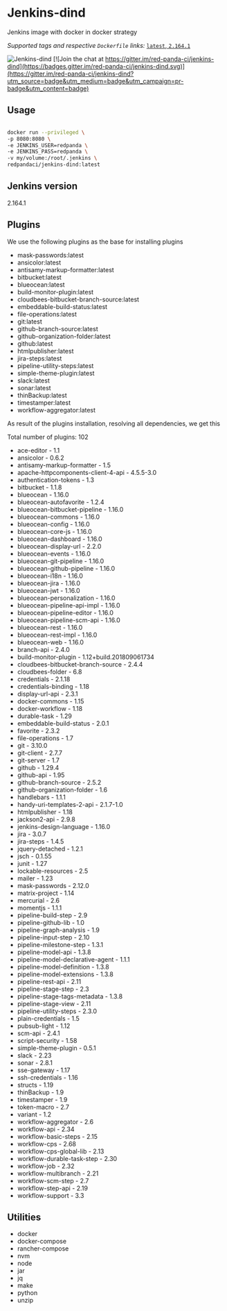 # Jenkins-dind

Jenkins image with docker in docker strategy

_Supported tags and respective `Dockerfile` links:_
[`latest`, `2.164.1`](Dockerfile)

![Jenkins-dind](https://raw.githubusercontent.com/red-panda-ci/jenkins-dind/master/logo.png) [![Join the chat at https://gitter.im/red-panda-ci/jenkins-dind](https://badges.gitter.im/red-panda-ci/jenkins-dind.svg)](https://gitter.im/red-panda-ci/jenkins-dind?utm_source=badge&utm_medium=badge&utm_campaign=pr-badge&utm_content=badge)

## Usage

```bash

docker run --privileged \
-p 8080:8080 \
-e JENKINS_USER=redpanda \
-e JENKINS_PASS=redpanda \
-v my/volume:/root/.jenkins \
redpandaci/jenkins-dind:latest

```

## Jenkins version

2.164.1

## Plugins

We use the following plugins as the base for installing plugins

* mask-passwords:latest
* ansicolor:latest
* antisamy-markup-formatter:latest
* bitbucket:latest
* blueocean:latest
* build-monitor-plugin:latest
* cloudbees-bitbucket-branch-source:latest
* embeddable-build-status:latest
* file-operations:latest
* git:latest
* github-branch-source:latest
* github-organization-folder:latest
* github:latest
* htmlpublisher:latest
* jira-steps:latest
* pipeline-utility-steps:latest
* simple-theme-plugin:latest
* slack:latest
* sonar:latest
* thinBackup:latest
* timestamper:latest
* workflow-aggregator:latest

As result of the plugins installation, resolving all dependencies, we get this

Total number of plugins: 102

* ace-editor - 1.1
* ansicolor - 0.6.2
* antisamy-markup-formatter - 1.5
* apache-httpcomponents-client-4-api - 4.5.5-3.0
* authentication-tokens - 1.3
* bitbucket - 1.1.8
* blueocean - 1.16.0
* blueocean-autofavorite - 1.2.4
* blueocean-bitbucket-pipeline - 1.16.0
* blueocean-commons - 1.16.0
* blueocean-config - 1.16.0
* blueocean-core-js - 1.16.0
* blueocean-dashboard - 1.16.0
* blueocean-display-url - 2.2.0
* blueocean-events - 1.16.0
* blueocean-git-pipeline - 1.16.0
* blueocean-github-pipeline - 1.16.0
* blueocean-i18n - 1.16.0
* blueocean-jira - 1.16.0
* blueocean-jwt - 1.16.0
* blueocean-personalization - 1.16.0
* blueocean-pipeline-api-impl - 1.16.0
* blueocean-pipeline-editor - 1.16.0
* blueocean-pipeline-scm-api - 1.16.0
* blueocean-rest - 1.16.0
* blueocean-rest-impl - 1.16.0
* blueocean-web - 1.16.0
* branch-api - 2.4.0
* build-monitor-plugin - 1.12+build.201809061734
* cloudbees-bitbucket-branch-source - 2.4.4
* cloudbees-folder - 6.8
* credentials - 2.1.18
* credentials-binding - 1.18
* display-url-api - 2.3.1
* docker-commons - 1.15
* docker-workflow - 1.18
* durable-task - 1.29
* embeddable-build-status - 2.0.1
* favorite - 2.3.2
* file-operations - 1.7
* git - 3.10.0
* git-client - 2.7.7
* git-server - 1.7
* github - 1.29.4
* github-api - 1.95
* github-branch-source - 2.5.2
* github-organization-folder - 1.6
* handlebars - 1.1.1
* handy-uri-templates-2-api - 2.1.7-1.0
* htmlpublisher - 1.18
* jackson2-api - 2.9.8
* jenkins-design-language - 1.16.0
* jira - 3.0.7
* jira-steps - 1.4.5
* jquery-detached - 1.2.1
* jsch - 0.1.55
* junit - 1.27
* lockable-resources - 2.5
* mailer - 1.23
* mask-passwords - 2.12.0
* matrix-project - 1.14
* mercurial - 2.6
* momentjs - 1.1.1
* pipeline-build-step - 2.9
* pipeline-github-lib - 1.0
* pipeline-graph-analysis - 1.9
* pipeline-input-step - 2.10
* pipeline-milestone-step - 1.3.1
* pipeline-model-api - 1.3.8
* pipeline-model-declarative-agent - 1.1.1
* pipeline-model-definition - 1.3.8
* pipeline-model-extensions - 1.3.8
* pipeline-rest-api - 2.11
* pipeline-stage-step - 2.3
* pipeline-stage-tags-metadata - 1.3.8
* pipeline-stage-view - 2.11
* pipeline-utility-steps - 2.3.0
* plain-credentials - 1.5
* pubsub-light - 1.12
* scm-api - 2.4.1
* script-security - 1.58
* simple-theme-plugin - 0.5.1
* slack - 2.23
* sonar - 2.8.1
* sse-gateway - 1.17
* ssh-credentials - 1.16
* structs - 1.19
* thinBackup - 1.9
* timestamper - 1.9
* token-macro - 2.7
* variant - 1.2
* workflow-aggregator - 2.6
* workflow-api - 2.34
* workflow-basic-steps - 2.15
* workflow-cps - 2.68
* workflow-cps-global-lib - 2.13
* workflow-durable-task-step - 2.30
* workflow-job - 2.32
* workflow-multibranch - 2.21
* workflow-scm-step - 2.7
* workflow-step-api - 2.19
* workflow-support - 3.3

## Utilities

* docker
* docker-compose
* rancher-compose
* nvm
* node
* jar
* jq
* make
* python
* unzip
